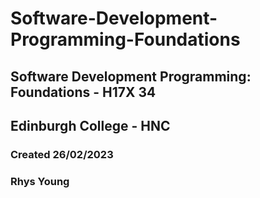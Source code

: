 # Software-Development-Programming-Foundations
## Software Development Programming: Foundations - H17X 34
## Edinburgh College - HNC
### Created 26/02/2023
### Rhys Young
